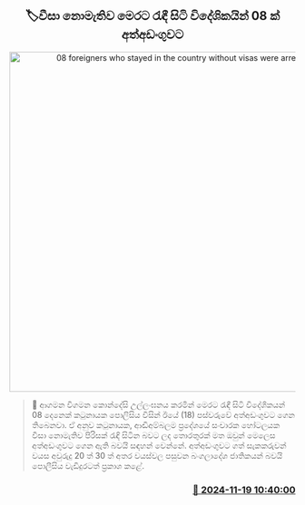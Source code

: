 <p align='center'><b><h2 align='center' title='08 foreigners who stayed in the country without visas were arrested'>🏷වීසා නොමැතිව මෙරට රැඳී සිටි විදේශිකයින් 08 ක් අත්අඩංගුවට</h2></b></p>
<p align='center'><img src='https://helakuru.sgp1.cdn.digitaloceanspaces.com/esana/images/lib/arrest-new-tt.jpg' width='600' alt='08 foreigners who stayed in the country without visas were arrested'></p>

>📝 ආගමන විගමන කොන්දේසි උල්ලංඝනය කරමින් මෙරට රැඳී සිටි විදේශිකයන් 08 දෙනෙක් කටුනායක පොලිසිය විසින් ඊයේ (18) පස්වරුවේ අත්අඩංගුවට ගෙන තිබෙනවා.
ඒ අනුව කටුනායක, ආඬිඅම්බලම ප්‍රදේශයේ සංචාරක හෝටලයක වීසා නොමැතිව පිරිසක් රැඳි සිටින බවට ලද තොරතුරක් මත ඔවුන් මෙලෙස අත්අඩංගුවට ගෙන ඇති බවයි සඳහන් වෙන්නේ.
අත්අඩංගුවට ගත් සැකකරුවන් වයස අවුරුදු 20 ත් 30 ත් අතර වයස්වල පසුවන බංගලාදේශ ජාතිකයන් බවයි පොලීසිය වැඩිදුරටත් ප්‍රකාශ කළේ. 


<h3 align='right'><a href='https://www.helakuru.lk/esana/p/105214/'>📅 2024-11-19 10:40:00</a></h3>
